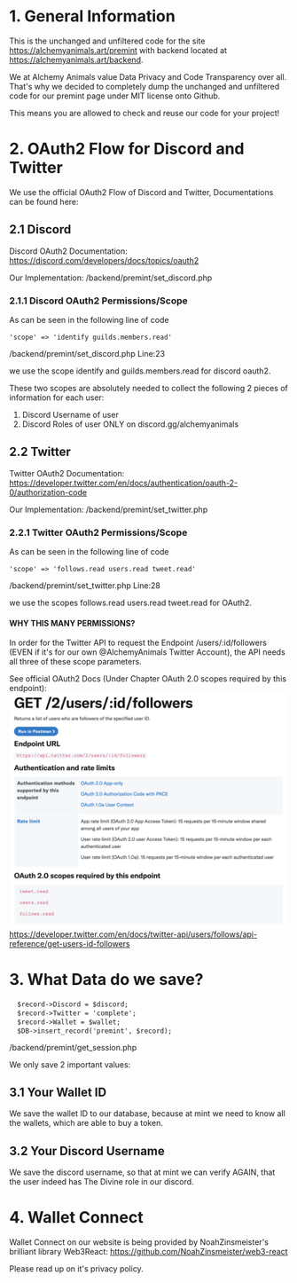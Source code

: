 # 1. General Information

This is the unchanged and unfiltered code for the site https://alchemyanimals.art/premint with backend located at https://alchemyanimals.art/backend.

We at Alchemy Animals value Data Privacy and Code Transparency over all. That's why we decided to completely dump the unchanged and unfiltered code for our premint page under MIT license onto Github.

This means you are allowed to check and reuse our code for your project!


# 2. OAuth2 Flow for Discord and Twitter

We use the official OAuth2 Flow of Discord and Twitter, Documentations can be found here: 

## 2.1 Discord
Discord OAuth2 Documentation:
https://discord.com/developers/docs/topics/oauth2

Our Implementation:
/backend/premint/set_discord.php

### 2.1.1 Discord OAuth2 Permissions/Scope

As can be seen in the following line of code

```
'scope' => 'identify guilds.members.read'
```
/backend/premint/set_discord.php Line:23

we use the scope identify and guilds.members.read for discord oauth2.

These two scopes are absolutely needed to collect the following 2 pieces of information for each user:

1. Discord Username of user
2. Discord Roles of user ONLY on discord.gg/alchemyanimals

## 2.2 Twitter

Twitter OAuth2 Documentation:
https://developer.twitter.com/en/docs/authentication/oauth-2-0/authorization-code

Our Implementation: 
/backend/premint/set_twitter.php

### 2.2.1 Twitter OAuth2 Permissions/Scope

As can be seen in the following line of code

```
'scope' => 'follows.read users.read tweet.read'
```
/backend/premint/set_twitter.php Line:28

we use the scopes follows.read users.read tweet.read for OAuth2.

#### WHY THIS MANY PERMISSIONS?

In order for the Twitter API to request the Endpoint /users/:id/followers (EVEN if it's for our own @AlchemyAnimals Twitter Account), the API needs all three of these scope parameters.

See official OAuth2 Docs (Under Chapter OAuth 2.0 scopes required by this endpoint):
![Twitter Scope](./docs/images/twitter_scope.png?raw=true)
https://developer.twitter.com/en/docs/twitter-api/users/follows/api-reference/get-users-id-followers

# 3. What Data do we save?

```
  $record->Discord = $discord;
  $record->Twitter = 'complete';
  $record->Wallet = $wallet;
  $DB->insert_record('premint', $record);
```
/backend/premint/get_session.php

We only save 2 important values:

## 3.1 Your Wallet ID

We save the wallet ID to our database, because at mint we need to know all the wallets, which are able to buy a token.

## 3.2 Your Discord Username

We save the discord username, so that at mint we can verify AGAIN, that the user indeed has The Divine role in our discord.


# 4. Wallet Connect

Wallet Connect on our website is being provided by NoahZinsmeister's brilliant library Web3React:
https://github.com/NoahZinsmeister/web3-react

Please read up on it's privacy policy.


###

